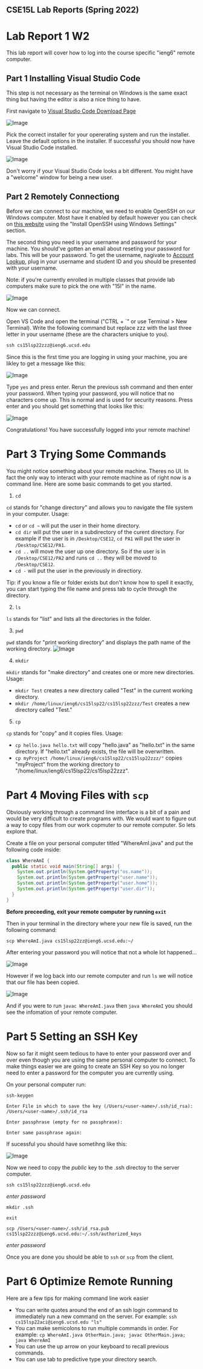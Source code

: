 ## CSE15L Lab Reports (Spring 2022)

# Lab Report 1 W2
This lab report will cover how to log into the course specific "ieng6" remote computer.

## Part 1 Installing Visual Studio Code
This step is not necessary as the terminal on Windows is the same exact thing but having the editor is also a nice thing to have. 

First navigate to [Visual Studio Code Download Page](https://code.visualstudio.com/download)

![Image](https://github.com/Badflar/cse15l-lab-reports/blob/main/Screenshots/Lab1/Screenshot%202022-04-06%20105918.png?raw=true)

Pick the correct installer for your opererating system and run the installer. Leave the default options in the installer.
If successful you should now have Visual Studio Code installed. 

![Image](https://github.com/Badflar/cse15l-lab-reports/blob/main/Screenshots/Lab1/Screenshot%202022-04-06%20110518.png?raw=true)

Don't worry if your Visual Studio Code looks a bit different. You might have a "welcome" window for being a new user. 

## Part 2 Remotely Connectiong
Before we can connect to our machine, we need to enable OpenSSH on our Windows computer. Most have it enabled by default however you can check on [this website](https://docs.microsoft.com/en-us/windows-server/administration/openssh/openssh_install_firstuse) using the "Install OpenSSH using Windows Settings" section.

The second thing you need is your username and password for your machine. You should've gotten an email about reseting your password for labs. This will be your password. To get the username, nagivate to [Account Lookup](https://sdacs.ucsd.edu/~icc/index.php), plug in your username and student ID and you should be presented with your username.

Note: if you're currently enrolled in multiple classes that provide lab computers make sure to pick the one with "15l" in the name. 

![Image](https://github.com/Badflar/cse15l-lab-reports/blob/main/Screenshots/Lab1/Screenshot%202022-04-06%20111701.png?raw=true)

Now we can connect.

Open VS Code and open the terminal ("CTRL + `" or use Terminal > New Terminal). Write the following command but replace zzz with the last three letter in your username (these are the characters uniqiue to you).

```markdown
ssh cs15lsp22zzz@ieng6.ucsd.edu
```

Since this is the first time you are logging in using your machine, you are likley to get a message like this: 

![Image](https://github.com/Badflar/cse15l-lab-reports/blob/main/Screenshots/Lab1/Screenshot%202022-04-06%20114705.png?raw=true)

Type ```yes``` and press enter. Rerun the previous ssh command and then enter your password. When typing your password, you will notice that no characters come up. This is normal and is used for security reasons. Press enter and you should get something that looks like this:

![Image](https://github.com/Badflar/cse15l-lab-reports/blob/main/Screenshots/Lab1/Screenshot%202022-04-06%20115258.png?raw=true)


Congratulations! You have successfully logged into your remote machine! 

# Part 3 Trying Some Commands

You might notice something about your remote machine. Theres no UI. In fact the only way to interact with your remote machine as of right now is a command line. Here are some basic commands to get you started.

1. ```cd```

```cd``` stands for "change directory" and allows you to navigate the file system in your computer. 
Usage:
- ```cd``` or ```cd ~``` will put the user in their home directory.
- ```cd dir``` will put the user in a subdirectory of the curent directory. For example if the user is in ```/Desktop/CSE12```, ```cd PA1``` will put the user in ```/Desktop/CSE12/PA1```.
- ```cd ..``` will move the user up one directory. So if the user is in ```/Desktop/CSE12/PA2``` and runs ```cd ..``` they will be moved to ```/Desktop/CSE12```.
- ```cd -``` will put the user in the previously in directiory.

Tip: if you know a file or folder exists but don't know how to spell it exactly, you can start typing the file name and press tab to cycle through the directory.

2. ```ls```

```ls``` stands for "list" and lists all the directories in the folder.

3. ```pwd```

```pwd``` stands for "print working directory" and displays the path name of the working directory.
![Image](https://github.com/Badflar/cse15l-lab-reports/blob/main/Screenshots/Lab1/Screenshot%202022-04-06%20123013.png?raw=true)

4. ```mkdir```

```mkdir``` stands for "make directory" and creates one or more new directories.
Usage:
- ```mkdir Test``` creates a new directory called "Test" in the current working directory.
- ```mkdir /home/linux/ieng6/cs15lsp22/cs15lsp22zzz/Test``` creates a new directory called "Test."

5. ```cp```

```cp``` stands for "copy" and it copies files.
Usage:
- ```cp hello.java hello.txt``` will copy "hello.java" as "hello.txt" in the same directory. If "hello.txt" already exists, the file will be overwritten.
- ```cp myProject /home/linux/ieng6/cs15lsp22/cs15lsp22zzz/"``` copies "myProject" from the working directory to "/home/linux/ieng6/cs15lsp22/cs15lsp22zzz".

# Part 4 Moving Files with ```scp```

Obviously working through a command line interface is a bit of a pain and would be very difficult to create programs with. We would want to figure out a way to copy files from our work copmuter to our remote computer. So lets explore that.

Create a file on your personal computer titled "WhereAmI.java" and put the following code inside:

```java
class WhereAmI {
  public static void main(String[] args) {
    System.out.println(System.getProperty("os.name"));
    System.out.println(System.getProperty("user.name"));
    System.out.println(System.getProperty("user.home"));
    System.out.println(System.getProperty("user.dir"));
  }
}
```

**Before preceeding, exit your remote computer by running ```exit```**

Then in your terminal in the directory where your new file is saved, run the following command:

```
scp WhereAmI.java cs15lsp22zz@ieng6.ucsd.edu:~/
```

After entering your password you will notice that not a whole lot happened... 

![Image](https://github.com/Badflar/cse15l-lab-reports/blob/main/Screenshots/Lab1/Screenshot%202022-04-06%20135936.png?raw=true)

However if we log back into our remote computer and run ```ls``` we will notice that our file has been copied.

![Image](https://github.com/Badflar/cse15l-lab-reports/blob/main/Screenshots/Lab1/Screenshot%202022-04-06%20140149.png?raw=true)

And if you were to run ```javac WhereAmI.java``` then ```java WhereAmI``` you should see the infomation of your remote computer.  

# Part 5 Setting an SSH Key

Now so far it might seem tedious to have to enter your password over and over even though you are using the same personal computer to connect. To make things easier we are going to create an SSH Key so you no longer need to enter a password for the computer you are currently using. 

On your personal computer run:

```ssh-keygen```

```Enter File in which to save the key (/Users/<user-name>/.ssh/id_rsa): /Users/<user-name>/.ssh/id_rsa```

```Enter passphrase (empty for no passphrase):```

```Enter same passphrase again:```

If sucessful you should have sometihng like this:

![Image](https://github.com/Badflar/cse15l-lab-reports/blob/main/Screenshots/Lab1/Screenshot%202022-04-06%20141159.png?raw=true)

Now we need to copy the *public* key to the .ssh directoy to the server computer.

```ssh cs15lsp22zzz@ieng6.ucsd.edu```

*enter password*

```mkdir .ssh```

```exit```

```scp /Users/<user-name>/.ssh/id_rsa.pub cs15lsp22zzz@ieng6.ucsd.edu:~/.ssh/authorized_keys```

*enter password*

Once you are done you should be able to ```ssh``` or ```scp``` from the client. 

# Part 6 Optimize Remote Running

Here are a few tips for making command line work easier

- You can write quotes around the end of an ssh login command to immediately run a new command on the server. For example:
  ```ssh cs15lsp22aci@ieng6.ucsd.edu "ls"```
- You can make semicolons to run multiple commands in order. For example:
  ```cp WhereAmI.java OtherMain.java; javac OtherMain.java; java WhereAmI```
- You can use the up arrow on your keyboard to recall previous commands.
- You can use tab to predictive type your directory search. 
